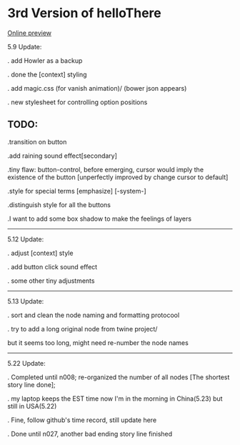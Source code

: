 # 3rd Version of helloThere

<a href="https://appleseed0910.github.io/helloThereV3/index.html" target="_blank">Online preview</a>

5.9 Update:

. add Howler as a backup

. done the [context] styling

. add magic.css (for vanish animation)/ (bower json appears)

. new stylesheet for controlling option positions

## TODO:

.transition on button

.add raining sound effect[secondary]

.tiny flaw: button-control, before emerging, cursor would imply the existence of the button [unperfectly improved by change cursor to default]

.style for special terms [emphasize] [-system-]

.distinguish style for all the <Start Over> buttons
    
.I want to add some box shadow to make the feelings of layers


---

5.12 Update:

. adjust [context] style

. add button click sound effect

. some other tiny adjustments


---

5.13 Update:

. sort and clean the node naming and formatting protocool

. try to add a long original node from twine project/
  
  but it seems too long, might need re-number the node names
  
---

5.22 Update:

. Completed until n008; re-organized the number of all nodes [The shortest story line done];

. my laptop keeps the EST time now I'm in the morning in China(5.23) but still in USA(5.22)

. Fine, follow github's time record, still update here

. Done until n027, another bad ending story line finished

